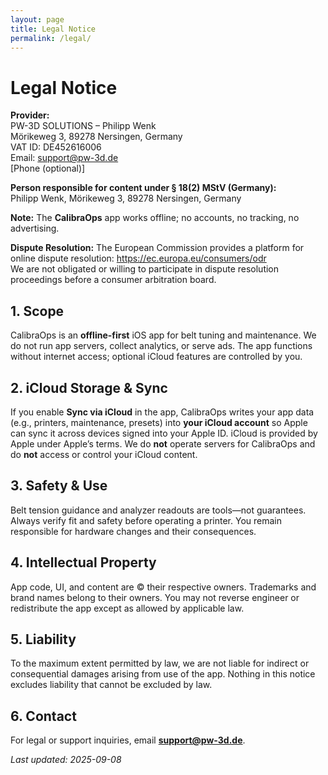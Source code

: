 ```yaml
---
layout: page
title: Legal Notice
permalink: /legal/
---
```



# Legal Notice

**Provider:**  
PW-3D SOLUTIONS – Philipp Wenk  
Mörikeweg 3, 89278 Nersingen, Germany  
VAT ID: DE452616006  
Email: [support@pw-3d.de](mailto:support@pw-3d.de)  
[Phone (optional)]

**Person responsible for content under § 18(2) MStV (Germany):**  
Philipp Wenk, Mörikeweg 3, 89278 Nersingen, Germany

**Note:** The **CalibraOps** app works offline; no accounts, no tracking, no advertising.

**Dispute Resolution:** The European Commission provides a platform for online dispute resolution: <https://ec.europa.eu/consumers/odr>  
We are not obligated or willing to participate in dispute resolution proceedings before a consumer arbitration board.

## 1. Scope
CalibraOps is an **offline-first** iOS app for belt tuning and maintenance. We do not run app servers, collect analytics, or serve ads. The app functions without internet access; optional iCloud features are controlled by you.

## 2. iCloud Storage & Sync
If you enable **Sync via iCloud** in the app, CalibraOps writes your app data (e.g., printers, maintenance, presets) into **your iCloud account** so Apple can sync it across devices signed into your Apple ID. iCloud is provided by Apple under Apple’s terms. We do **not** operate servers for CalibraOps and do **not** access or control your iCloud content.

## 3. Safety & Use
Belt tension guidance and analyzer readouts are tools—not guarantees. Always verify fit and safety before operating a printer. You remain responsible for hardware changes and their consequences.

## 4. Intellectual Property
App code, UI, and content are © their respective owners. Trademarks and brand names belong to their owners. You may not reverse engineer or redistribute the app except as allowed by applicable law.

## 5. Liability
To the maximum extent permitted by law, we are not liable for indirect or consequential damages arising from use of the app. Nothing in this notice excludes liability that cannot be excluded by law.

## 6. Contact
For legal or support inquiries, email **support@pw-3d.de**.

_Last updated: 2025-09-08_